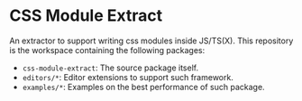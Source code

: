 # CSS Module Extract

An extractor to support writing css modules inside JS/TS(X).
This repository is the workspace containing the following packages:

- `css-module-extract`: The source package itself.
- `editors/*`: Editor extensions to support such framework.
- `examples/*`: Examples on the best performance of such package.
